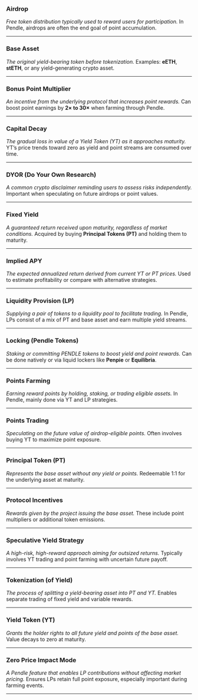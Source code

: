 
### **Airdrop**

*Free token distribution typically used to reward users for participation.*
In Pendle, airdrops are often the end goal of point accumulation.

---

### **Base Asset**

*The original yield-bearing token before tokenization.*
Examples: **eETH**, **stETH**, or any yield-generating crypto asset.

---

### **Bonus Point Multiplier**

*An incentive from the underlying protocol that increases point rewards.*
Can boost point earnings by **2× to 30×** when farming through Pendle.

---

### **Capital Decay**

*The gradual loss in value of a Yield Token (YT) as it approaches maturity.*
YT’s price trends toward zero as yield and point streams are consumed over time.

---

### **DYOR (Do Your Own Research)**

*A common crypto disclaimer reminding users to assess risks independently.*
Important when speculating on future airdrops or point values.

---

### **Fixed Yield**

*A guaranteed return received upon maturity, regardless of market conditions.*
Acquired by buying **Principal Tokens (PT)** and holding them to maturity.

---

### **Implied APY**

*The expected annualized return derived from current YT or PT prices.*
Used to estimate profitability or compare with alternative strategies.

---

### **Liquidity Provision (LP)**

*Supplying a pair of tokens to a liquidity pool to facilitate trading.*
In Pendle, LPs consist of a mix of PT and base asset and earn multiple yield streams.

---

### **Locking (Pendle Tokens)**

*Staking or committing PENDLE tokens to boost yield and point rewards.*
Can be done natively or via liquid lockers like **Penpie** or **Equilibria**.

---

### **Points Farming**

*Earning reward points by holding, staking, or trading eligible assets.*
In Pendle, mainly done via YT and LP strategies.

---

### **Points Trading**

*Speculating on the future value of airdrop-eligible points.*
Often involves buying YT to maximize point exposure.

---

### **Principal Token (PT)**

*Represents the base asset without any yield or points.*
Redeemable 1:1 for the underlying asset at maturity.

---

### **Protocol Incentives**

*Rewards given by the project issuing the base asset.*
These include point multipliers or additional token emissions.

---

### **Speculative Yield Strategy**

*A high-risk, high-reward approach aiming for outsized returns.*
Typically involves YT trading and point farming with uncertain future payoff.

---

### **Tokenization (of Yield)**

*The process of splitting a yield-bearing asset into PT and YT.*
Enables separate trading of fixed yield and variable rewards.

---

### **Yield Token (YT)**

*Grants the holder rights to all future yield and points of the base asset.*
Value decays to zero at maturity.

---

### **Zero Price Impact Mode**

*A Pendle feature that enables LP contributions without affecting market pricing.*
Ensures LPs retain full point exposure, especially important during farming events.

---
